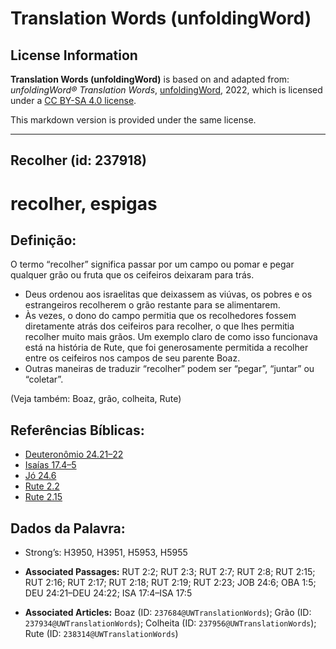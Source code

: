 # Translation Words (unfoldingWord)

## License Information

**Translation Words (unfoldingWord)** is based on and adapted from: _unfoldingWord® Translation Words_, [unfoldingWord](https://unfoldingword.org/utw), 2022, which is licensed under a [CC BY-SA 4.0 license](https://creativecommons.org/licenses/by-sa/4.0/legalcode.en).

This markdown version is provided under the same license.



--------------------------------

## Recolher (id: 237918)

recolher, espigas
=================

Definição:
----------

O termo “recolher” significa passar por um campo ou pomar e pegar qualquer grão ou fruta que os ceifeiros deixaram para trás.

* Deus ordenou aos israelitas que deixassem as viúvas, os pobres e os estrangeiros recolherem o grão restante para se alimentarem.
* Às vezes, o dono do campo permitia que os recolhedores fossem diretamente atrás dos ceifeiros para recolher, o que lhes permitia recolher muito mais grãos. Um exemplo claro de como isso funcionava está na história de Rute, que foi generosamente permitida a recolher entre os ceifeiros nos campos de seu parente Boaz.
* Outras maneiras de traduzir “recolher” podem ser “pegar”, “juntar” ou “coletar”.

(Veja também: Boaz, grão, colheita, Rute)

Referências Bíblicas:
---------------------

* [Deuteronômio 24\.21–22](https://ref.ly/Deut24:21-Deut24:22)
* [Isaías 17\.4–5](https://ref.ly/Isa17:4-Isa17:5)
* [Jó 24\.6](https://ref.ly/Job24:6)
* [Rute 2\.2](https://ref.ly/Ruth2:2)
* [Rute 2\.15](https://ref.ly/Ruth2:15)

Dados da Palavra:
-----------------

* Strong’s: H3950, H3951, H5953, H5955

* **Associated Passages:** RUT 2:2; RUT 2:3; RUT 2:7; RUT 2:8; RUT 2:15; RUT 2:16; RUT 2:17; RUT 2:18; RUT 2:19; RUT 2:23; JOB 24:6; OBA 1:5; DEU 24:21–DEU 24:22; ISA 17:4–ISA 17:5
* **Associated Articles:** Boaz (ID: `237684@UWTranslationWords`); Grão (ID: `237934@UWTranslationWords`); Colheita (ID: `237956@UWTranslationWords`); Rute (ID: `238314@UWTranslationWords`)


